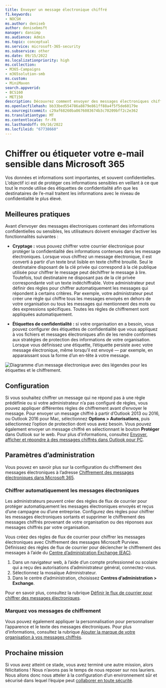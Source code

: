 ```yaml
---
title: Envoyer un message électronique chiffré
f1.keywords:
- NOCSH
ms.author: deniseb
author: denisebmsft
manager: dansimp
ms.audience: Admin
ms.topic: conceptual
ms.service: microsoft-365-security
ms.subservice: other
ms.date: 09/15/2022
ms.localizationpriority: high
ms.collection:
- M365-Campaigns
- m365solution-smb
ms.custom:
- MiniMaven
search.appverid:
- BCS160
- MET150
description: Découvrez comment envoyer des messages électroniques chiffrés à l’aide d’Outlook.
ms.openlocfilehash: bb33bed554786a8879e861ff88a4f5f5de60179e
ms.sourcegitcommit: c29af68260ba8676083674b3c70209bff2c2e362
ms.translationtype: MT
ms.contentlocale: fr-FR
ms.lasthandoff: 09/16/2022
ms.locfileid: "67738660"
---
```

# <a name="encrypt-or-label-your-sensitive-email-in-microsoft-365"></a>Chiffrer ou étiqueter votre e-mail sensible dans Microsoft 365

Vos données et informations sont importantes, et souvent confidentielles. L’objectif ici est de protéger ces informations sensibles en veillant à ce que tout le monde utilise des étiquettes de confidentialité afin que les destinataires de l’e-mail traitent les informations avec le niveau de confidentialité le plus élevé.

## <a name="best-practices"></a>Meilleures pratiques

Avant d’envoyer des messages électroniques contenant des informations confidentielles ou sensibles, les utilisateurs doivent envisager d’activer les fonctionnalités suivantes :

- **Cryptage :** vous pouvez chiffrer votre courrier électronique pour protéger la confidentialité des informations contenues dans les message électroniques. Lorsque vous chiffrez un message électronique, il est converti à partir d’un texte brut lisible en texte chiffré brouillé. Seul le destinataire disposant de la clé privée qui correspond à la clé publique utilisée pour chiffrer le message peut déchiffrer le message à lire. Toutefois, tout destinataire ne disposant pas de la clé privée correspondante voit un texte indéchiffrable. Votre administrateur peut définir des règles pour chiffrer automatiquement les messages qui répondent à certains critères. Par exemple, votre administrateur peut créer une règle qui chiffre tous les messages envoyés en dehors de votre organisation ou tous les messages qui mentionnent des mots ou des expressions spécifiques. Toutes les règles de chiffrement sont appliquées automatiquement.

- **Étiquettes de confidentialité :** si votre organisation en a besoin, vous pouvez configurer des étiquettes de confidentialité que vous appliquez à vos fichiers et messages électroniques afin de les rendre conformes aux stratégies de protection des informations de votre organisation. Lorsque vous définissez une étiquette, l’étiquette persiste avec votre message électronique, même lorsqu’il est envoyé &mdash; par exemple, en apparaissant sous la forme d’un en-tête à votre message.

![Diagramme d’un message électronique avec des légendes pour les étiquettes et le chiffrement.](../media/m365-campaign-email-encrypt.png)

## <a name="set-it-up"></a>Configuration

Si vous souhaitez chiffrer un message qui ne répond pas à une règle prédéfinie ou si votre administrateur n’a pas configuré de règles, vous pouvez appliquer différentes règles de chiffrement avant d’envoyer le message. Pour envoyer un message chiffré à partir d’Outlook 2013 ou 2016, ou Outlook 2016 pour Mac, sélectionnez **Options > Autorisations**, puis sélectionnez l’option de protection dont vous avez besoin. Vous pouvez également envoyer un message chiffré en sélectionnant le bouton **Protéger** dans Outlook sur le web. Pour plus d’informations, consultez [Envoyer, afficher et répondre à des messages chiffrés dans Outlook pour PC](https://support.microsoft.com/en-us/office/send-view-and-reply-to-encrypted-messages-in-outlook-for-pc-eaa43495-9bbb-4fca-922a-df90dee51980).

## <a name="admin-settings"></a>Paramètres d’administration

Vous pouvez en savoir plus sur la configuration du chiffrement des messages électroniques à l’adresse [Chiffrement des messages électroniques dans Microsoft 365](../compliance/email-encryption.md).

### <a name="automatically-encrypt-email-messages"></a>Chiffrer automatiquement les messages électroniques

Les administrateurs peuvent créer des règles de flux de courrier pour protéger automatiquement les messages électroniques envoyés et reçus d’une campagne ou d’une entreprise. Configurez des règles pour chiffrer les messages électroniques sortants et supprimer le chiffrement des messages chiffrés provenant de votre organisation ou des réponses aux messages chiffrés par votre organisation.

Vous créez des règles de flux de courrier pour chiffrer les messages électroniques avec Chiffrement des messages Microsoft Purview. Définissez des règles de flux de courrier pour déclencher le chiffrement des messages à l’aide du <a href="https://go.microsoft.com/fwlink/p/?linkid=2059104" target="_blank">Centre d’administration Exchange (EAC)</a>.

1. Dans un navigateur web, à l’aide d’un compte professionnel ou scolaire qui a reçu des autorisations d’administrateur général, connectez-vous.
2. Sélectionnez la mosaïque Administrateur.
3. Dans le centre d’administration, choisissez **Centres d’administration > Exchange**.

Pour en savoir plus, consultez la rubrique [Définir le flux de courrier pour chiffrer des messages électroniques](../compliance/define-mail-flow-rules-to-encrypt-email.md).

### <a name="brand-your-encryption-messages"></a>Marquez vos messages de chiffrement

Vous pouvez également appliquer la personnalisation pour personnaliser l’apparence et le texte des messages électroniques. Pour plus d’informations, consultez la rubrique [Ajouter la marque de votre organisation à vos messages chiffrés](../compliance/email-encryption.md).

## <a name="next-mission"></a>Prochaine mission

Si vous avez atteint ce stade, vous avez terminé une autre mission, alors félicitations ! Nous n’avons pas le temps de nous reposer sur nos lauriers. Nous allons donc nous atteler à la configuration d’un environnement sûr et sécurisé dans lequel l’équipe peut [collaborer en toute sécurité](m365bp-collaborate-share-securely.md).